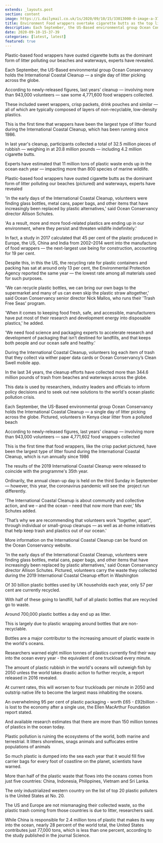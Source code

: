 ```yaml
---
extends: _layouts.post
section: content
image: https://i.dailymail.co.uk/1s/2020/09/10/15/33013000-0-image-a-37_1599746523168.jpg 
title: Environment Food wrappers overtake cigarette butts as the top litter item found on beaches 
description: Each September, the US-Based environmental group Ocean Conservancy holds the International Coastal Cleanup - a single day of litter picking across the globe. 
date: 2020-09-10-15-37-39 
categories: [latest, latest] 
featured: true 
--- 
```

Plastic-based food wrappers have ousted cigarette butts as the dominant form of litter polluting our beaches and waterways, experts have revealed.  

Each September, the US-Based environmental group Ocean Conservancy holds the International Coastal Cleanup — a single day of litter picking across the globe.

According to newly-released figures, last years' cleanup — involving more than 943,000 volunteers — saw some 4,771,600 food wrappers collected.

These included sweet wrappers, crisp packets, drink pouches and similar — all of which are typically composed of layers of non-recyclable, low-density plastics.

This is the first time that wrappers have been the largest type of litter found during the International Coastal Cleanup, which has been running since 1986.

In last year's cleanup, participants collected a total of 32.5 million pieces of rubbish — weighing in at 20.8 million pounds — including 4.2 million cigarette butts.

Experts have estimated that 11 million tons of plastic waste ends up in the ocean each year — impacting more than 800 species of marine wildlife. 

Plastic-based food wrappers have ousted cigarette butts as the dominant form of litter polluting our beaches (pictured) and waterways, experts have revealed

'In the early days of the International Coastal Cleanup, volunteers were finding glass bottles, metal cans, paper bags, and other items that have increasingly been replaced by plastic alternatives,' said Ocean Conservancy director Allison Schutes.

'As a result, more and more food-related plastics are ending up in our environment, where they persist and threaten wildlife indefinitely.' 

In fact, a study in 2017 calculated that 45 per cent of the plastic produced in Europe, the US, China and India from 2002–2014 went into the manufacture of food wrappers — the next-largest use being for construction, accounting for 19 per cent.

Despite this, in this the US, the recycling rate for plastic containers and packing has sat at around only 13 per cent, the Environmental Protection Agency reported the same year — the lowest rate among all materials used for such purposes.

'We can recycle plastic bottles, we can bring our own bags to the supermarket and many of us can even skip the plastic straw altogether,' said Ocean Conservancy senior director Nick Mallos, who runs their 'Trash Free Seas' program.

'When it comes to keeping food fresh, safe, and accessible, manufacturers have put most of their research and development energy into disposable plastics,' he added.

'We need food science and packaging experts to accelerate research and development of packaging that isn’t destined for landfills, and that keeps both people and our ocean safe and healthy.'

During the International Coastal Cleanup, volunteers log each item of trash that they collect via wither paper data cards or Ocean Conservancy’s Clean Swell mobile app.

In the last 34 years, the cleanup efforts have collected more than 344.6 million pounds of trash from beaches and waterways across the globe.

This data is used by researchers, industry leaders and officials to inform policy decisions and to seek out new solutions to the world's ocean plastic pollution crisis.

Each September, the US-Based environmental group Ocean Conservancy holds the International Coastal Cleanup — a single day of litter picking across the globe. Pictured, volunteers in Kenya clear litter from a polluted beach

According to newly-released figures, last years' cleanup — involving more than 943,000 volunteers — saw 4,771,602 food wrappers collected

This is the first time that food wrappers, like the crisp packet pictured, have been the largest type of litter found during the International Coastal Cleanup, which is run annually since 1986

The results of the 2019 International Coastal Cleanup were released to coincide with the programme's 35th year.

Ordinarily, the annual clean-up day is held on the third Sunday in September — however, this year, the coronavirus pandemic will see the  project run differently.

'The International Coastal Cleanup is about community and collective action, and we – and the ocean – need that now more than ever,' Ms Schutes added. 

'That’s why we are recommending that volunteers work "together, apart", through individual or small-group cleanups — as well as at-home initiatives that help keep trash and plastics out of our ocean.'

More information on the International Coastal Cleanup can be found on the Ocean Conservancy website.

'In the early days of the International Coastal Cleanup, volunteers were finding glass bottles, metal cans, paper bags, and other items that have increasingly been replaced by plastic alternatives,' said Ocean Conservancy director Allison Schutes. Pictured, volunteers carry the waste they collected during the 2019 International Coastal Cleanup effort in Washington

Of 30 billion plastic bottles used by UK households each year, only 57 per cent are currently recycled.

With half of these going to landfill, half of all plastic bottles that are recycled go to waste.

Around 700,000 plastic bottles a day end up as litter.

This is largely due to plastic wrapping around bottles that are non-recyclable.

Bottles are a major contributor to the increasing amount of plastic waste in the world's oceans. 

Researchers warned eight million tonnes of plastics currently find their way into the ocean every year - the equivalent of one truckload every minute. 

The amount of plastic rubbish in the world's oceans will outweigh fish by 2050 unless the world takes drastic action to further recycle, a report released in 2016 revealed. 

At current rates, this will worsen to four truckloads per minute in 2050 and outstrip native life to become the largest mass inhabiting the oceans.

An overwhelming 95 per cent of plastic packaging - worth £65 - £92billion - is lost to the economy after a single use, the Ellen MacArthur Foundation report stated.

And available research estimates that there are more than 150 million tonnes of plastics in the ocean today.

Plastic pollution is ruining the ecosystems of the world, both marine and terrestrial. It litters shorelines, snags animals and suffocates entire populations of animals  

So much plastic is dumped into the sea each year that it would fill five carrier bags for every foot of coastline on the planet, scientists have warned. 

More than half of the plastic waste that flows into the oceans comes from just five countries: China, Indonesia, Philippines, Vietnam and Sri Lanka. 

The only industrialized western country on the list of top 20 plastic polluters is the United States at No. 20. 

The US and Europe are not mismanaging their collected waste, so the plastic trash coming from those countries is due to litter, researchers said.

While China is responsible for 2.4 million tons of plastic that makes its way into the ocean, nearly 28 percent of the world total, the United States contributes just 77,000 tons, which is less than one percent, according to the study published in the journal Science.

